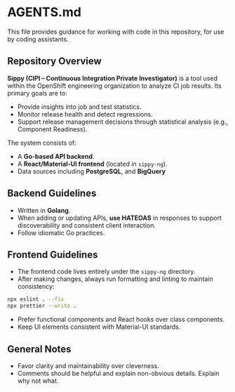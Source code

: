 # AGENTS.md

This file provides guidance for working with code in this repository,
for use by coding assistants.

## Repository Overview

**Sippy (CIPI – Continuous Integration Private Investigator)** is a tool
used within the OpenShift engineering organization to analyze CI job
results. Its primary goals are to:

* Provide insights into job and test statistics.
* Monitor release health and detect regressions.
* Support release management decisions through statistical analysis (e.g., Component Readiness).

The system consists of:

* A **Go-based API backend**.
* A **React/Material-UI frontend** (located in `sippy-ng`).
* Data sources including **PostgreSQL**, and **BigQuery**

## Backend Guidelines

* Written in **Golang**.
* When adding or updating APIs, **use HATEOAS** in responses to support discoverability and consistent client interaction.
* Follow idiomatic Go practices.

## Frontend Guidelines

* The frontend code lives entirely under the `sippy-ng` directory.
* After making changes, always run formatting and linting to maintain consistency:

```bash
npx eslint . --fix
npx prettier --write .
```

* Prefer functional components and React hooks over class components.
* Keep UI elements consistent with Material-UI standards.

## General Notes

* Favor clarity and maintainability over cleverness.
* Comments should be helpful and explain non-obvious details. Explain why not what.
